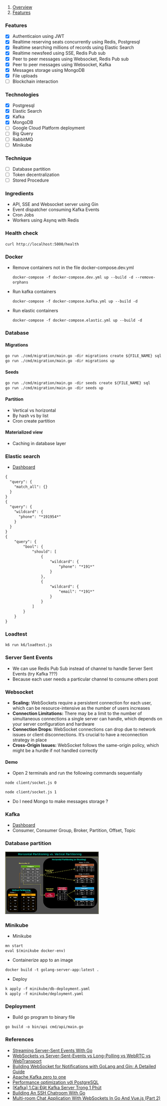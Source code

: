 1. [Overview](#overview)
2. [Features](#features)

### Features
- [x] Authenticaion using JWT 
- [x] Realtime reserving seats concurrently using Redis, Postgresql
- [x] Realtime searching millions of records using Elastic Search
- [x] Realtime newsfeed using SSE, Redis Pub sub
- [x] Peer to peer messages using Websocket, Redis Pub sub
- [x] Peer to peer messages using Websocket, Kafka
- [x] Messages storage using MongoDB
- [x] File uploads
- [ ] Blockchain interaction

### Technologies
- [x] Postgresql
- [x] Elastic Search
- [x] Kafka
- [x] MongoDB
- [ ] Google Cloud Platform deployment
- [ ] Big Query
- [ ] RabbitMQ
- [ ] Minikube
### Technique
- [ ] Database partition
- [ ] Token decentralization
- [ ] Stored Procedure
### Ingredients
- API, SSE and Websocket server using Gin
- Event dispatcher consuming Kafka Events
- Cron Jobs
- Workers using Asynq with Redis
### Health check
```
curl http://localhost:5000/health
```
### Docker
- Remove containers not in the file docker-compose.dev.yml
  ```
  docker-compose -f docker-compose.dev.yml up --build -d --remove-orphans 
  ```
- Run kafka containers
  ```
  docker-compose -f docker-compose.kafka.yml up --build -d
  ```
- Run elastic containers
  ```
  docker-compose -f docker-compose.elastic.yml up --build -d
  ```

### Database
#### Migrations
```
go run ./cmd/migration/main.go -dir migrations create ${FILE_NAME} sql
go run ./cmd/migration/main.go -dir migrations up
```
#### Seeds
```
go run ./cmd/migration/main.go -dir seeds create ${FILE_NAME} sql
go run ./cmd/migration/main.go -dir seeds up
```
#### Partition
- Vertical vs horizontal
- By hash vs by list
- Cron create partition
#### Materialized view
- Caching in database layer 

### Elastic search
- [Dashboard](http://localhost:5601/)
```
{
  "query": {
    "match_all": {}
  }
}
{
  "query": {
    "wildcard": {
      "phone": "*191954*"
    }
  }
}
{
    "query": {
        "bool": {
            "should": [
                {
                    "wildcard": {
                        "phone": "*191*"
                    }
                },
                {
                    "wildcard": {
                        "email": "*191*"
                    }
                }
            ]
        }
    }
}
```
### Loadtest
```
k6 run k6/loadtest.js
```
### Server Sent Events
- We can use Redis Pub Sub instead of channel to handle Server Sent Events (try Kafka ???)
- Because each user needs a particular channel to consume others post
### Websocket
- **Scaling:** WebSockets require a persistent connection for each user, which can be resource-intensive as the number of users increases
- **Connection Limitations:** There may be a limit to the number of simultaneous connections a single server can handle, which depends on your server configuration and hardware
- **Connection Drops:** WebSocket connections can drop due to network issues or client disconnections. It’s crucial to have a reconnection strategy in place
- **Cross-Origin Issues:** WebSocket follows the same-origin policy, which might be a hurdle if not handled correctly

#### Demo
- Open 2 terminals and run the following commands sequentially
```
node client/socket.js 0
```

```
node client/socket.js 1
```
- Do I need Mongo to make messages storage ?
### Kafka
- [Dashboard](http://localhost:8080/)
- Consumer, Consumer Group, Broker, Partition, Offset, Topic

### Database partition
<!-- ![Database partition](images/partition.png) -->
<img src="images/partition.png" alt="Database partition" width="300" height="200">

### Minikube
- Minikube
```
mn start
eval $(minikube docker-env)
```
- Containerize app to an image
```
docker build -t golang-server-app:latest .
```
- Deploy
```
k apply -f minikube/db-deployment.yaml
k apply -f minikube/deployment.yaml
```
### Deployment
- Build go program to binary file
```
go build -o bin/api cmd/api/main.go
```

### References
- [Streaming Server-Sent Events With Go](https://pascalallen.medium.com/streaming-server-sent-events-with-go-8cc1f615d561)
- [WebSockets vs Server-Sent-Events vs Long-Polling vs WebRTC vs WebTransport](https://rxdb.info/articles/websockets-sse-polling-webrtc-webtransport.html)
- [Building WebSocket for Notifications with GoLang and Gin: A Detailed Guide](https://medium.com/@abhishekranjandev/building-a-production-grade-websocket-for-notifications-with-golang-and-gin-a-detailed-guide-5b676dcfbd5a)
- [Apache Kafka zero to one](https://viblo.asia/s/apache-kafka-tu-zero-den-one-aGK7jPbA5j2)
- [Performance optimization với PostgreSQL](https://viblo.asia/s/performance-optimization-voi-postgresql-OVlYq8oal8W)
- [[Kafka] 1.Cài Đặt Kafka Server Trong 1 Phút](https://viblo.asia/p/kafka-1cai-dat-kafka-server-trong-1-phut-38X4E63XJN2)
- [Building An SSH Chatroom With Go](https://medium.com/@alexfoleydevops/building-an-ssh-chatroom-with-go-6df65facd6cb)
- [Multi-room Chat Application With WebSockets In Go And Vue.js (Part 2)](https://www.whichdev.com/building-a-multi-room-chat-application-with-websockets-in-go-and-vue-js-part-2/)
